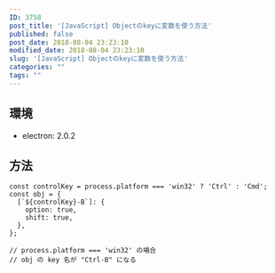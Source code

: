 ```yaml
---
ID: 3758
post_title: '[JavaScript] Objectのkeyに変数を使う方法'
published: false
post_date: 2018-08-04 23:23:10
modified_date: 2018-08-04 23:23:10
slug: '[JavaScript] Objectのkeyに変数を使う方法'
categories: ""
tags: ""
---
```

## 環境

- electron: 2.0.2


## 方法

```language-js
const controlKey = process.platform === 'win32' ? 'Ctrl' : 'Cmd';
const obj = {
  [`${controlKey}-B`]: {
    option: true,
    shift: true,
  },
};

// process.platform === 'win32' の場合
// obj の key 名が "Ctrl-B" になる
```